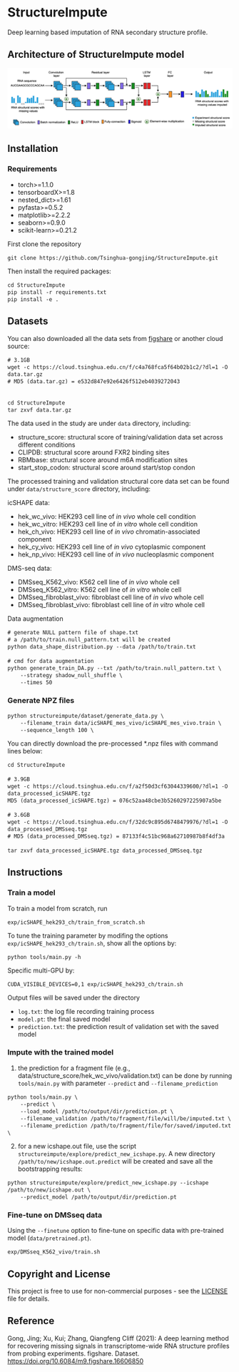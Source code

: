 # StructureImpute
Deep learning based imputation of RNA secondary structure profile.

##  Architecture of StructureImpute model

![](misc/StructureImpute_framework.png)


## Installation


### Requirements

* torch>=1.1.0
* tensorboardX>=1.8
* nested_dict>=1.61
* pyfasta>=0.5.2
* matplotlib>=2.2.2
* seaborn>=0.9.0
* scikit-learn>=0.21.2

First clone the repository

```
git clone https://github.com/Tsinghua-gongjing/StructureImpute.git
```

Then install the required packages:

```
cd StructureImpute
pip install -r requirements.txt
pip install -e .
```

## Datasets

You can also downloaded all the data sets from [figshare](https://doi.org/10.6084/m9.figshare.16606850) or another cloud source:

```
# 3.1GB
wget -c https://cloud.tsinghua.edu.cn/f/c4a768fca5f64b02b1c2/?dl=1 -O data.tar.gz
# MD5 (data.tar.gz) = e532d847e92e6426f512eb4039272043 


cd StructureImpute
tar zxvf data.tar.gz
```

The data used in the study are under `data` directory, including:

* structure\_score: structural score of training/validation data set across different conditions
* CLIPDB: structural score around FXR2 binding sites
* RBMbase: structural score around m6A modification sites
* start\_stop\_codon: structural score around start/stop condon 

The processed training and validation structural core data set can be found under `data/structure_score` directory, including:

icSHAPE data:

* hek\_wc\_vivo: HEK293 cell line of *in vivo* whole cell condition
* hek\_wc\_vitro: HEK293 cell line of *in vitro* whole cell condition
* hek\_ch\_vivo: HEK293 cell line of *in vivo* chromatin-associated component
* hek\_cy\_vivo: HEK293 cell line of *in vivo* cytoplasmic component
* hek\_np\_vivo: HEK293 cell line of *in vivo* nucleoplasmic component

DMS-seq data:

* DMSseq\_K562\_vivo: K562 cell line of *in vivo* whole cell
* DMSseq\_K562\_vitro: K562 cell line of *in vitro* whole cell
* DMSseq\_fibroblast\_vivo: fibroblast cell line of *in vivo* whole cell
* DMSseq\_fibroblast\_vivo: fibroblast cell line of *in vitro* whole cell


Data augmentation
```
# generate NULL pattern file of shape.txt
# a /path/to/train.null_pattern.txt will be created
python data_shape_distribution.py --data /path/to/train.txt

# cmd for data augmentation
python generate_train_DA.py --txt /path/to/train.null_pattern.txt \
	--strategy shadow_null_shuffle \
	--times 50
```

### Generate NPZ files

```
python structureimpute/dataset/generate_data.py \
    --filename_train data/icSHAPE_mes_vivo/icSHAPE_mes_vivo.train \
    --sequence_length 100 \
```

You can directly download the pre-processed *.npz files with command lines below:

```
cd StructureImpute

# 3.9GB
wget -c https://cloud.tsinghua.edu.cn/f/a2f50d3cf63044339600/?dl=1 -O data_processed_icSHAPE.tgz
MD5 (data_processed_icSHAPE.tgz) = 076c52aa48cbe3b5260297225907a5be

# 3.6GB
wget -c https://cloud.tsinghua.edu.cn/f/32dc9c895d6748479976/?dl=1 -O data_processed_DMSseq.tgz
# MD5 (data_processed_DMSseq.tgz) = 87133f4c51bc968a62710987b8f4df3a

tar zxvf data_processed_icSHAPE.tgz data_processed_DMSseq.tgz
```

## Instructions

### Train a model

To train a model from scratch, run

```
exp/icSHAPE_hek293_ch/train_from_scratch.sh
```

To tune the training parameter by modifing the options `exp/icSHAPE_hek293_ch/train.sh`, show all the options by: 

```
python tools/main.py -h
```

Specific multi-GPU by:

```
CUDA_VISIBLE_DEVICES=0,1 exp/icSHAPE_hek293_ch/train.sh
```

Output files will be saved under the directory

* `log.txt`: the log file recording training process
* `model.pt`: the final saved model
* `prediction.txt`: the prediction result of validation set with the saved model

### Impute with the trained model

1. the prediction for a fragment file (e.g., data/structure\_score/hek\_wc\_vivo/validation.txt) can be done by running `tools/main.py` with parameter `--predict` and `--filename_prediction`

```
python tools/main.py \
    --predict \
    --load_model /path/to/output/dir/prediction.pt \
    --filename_validation /path/to/fragment/file/will/be/imputed.txt \
    --filename_prediction /path/to/fragment/file/for/saved/imputed.txt \
```

2. for a new icshape.out file, use the script `structureimpute/explore/predict_new_icshape.py`. A new directory `/path/to/new/icshape.out.predict` will be created and save all the bootstrapping results:

```
python structureimpute/explore/predict_new_icshape.py --icshape /path/to/new/icshape.out \
	--predict_model /path/to/output/dir/prediction.pt
```

### Fine-tune on DMSseq data

Using the `--finetune` option to fine-tune on specific data with pre-trained model (`data/pretrained.pt`).
```
exp/DMSseq_K562_vivo/train.sh
```



## Copyright and License

This project is free to use for non-commercial purposes - see the [LICENSE](https://github.com/Tsinghua-gongjing/StructureImpute/blob/master/LICENSE) file for details.

## Reference

Gong, Jing; Xu, Kui; Zhang, Qiangfeng Cliff (2021): A deep learning method for recovering missing signals in transcriptome-wide RNA structure profiles from probing experiments. figshare. Dataset. https://doi.org/10.6084/m9.figshare.16606850

